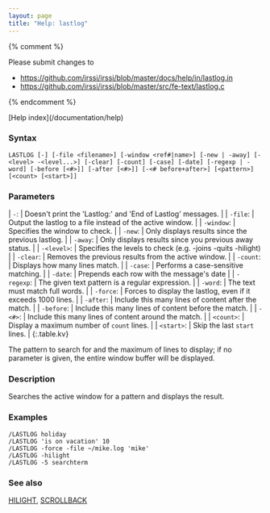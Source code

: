 ```yaml
---
layout: page
title: "Help: lastlog"
---
```


{% comment %}

Please submit changes to
- https://github.com/irssi/irssi/blob/master/docs/help/in/lastlog.in
- https://github.com/irssi/irssi/blob/master/src/fe-text/lastlog.c


{% endcomment %}
<nav markdown="1">
[Help index](/documentation/help)
</nav>

### Syntax ###

<div class="highlight irssisyntax"><pre style="\-\-cmdlen:7ch"><code><span class="synB">LASTLOG</span> <span class="syn10">[<span class="syn">-</span>]</span> <span class="syn10">[<span class="syn">-file</span> <span class="syn09">&lt;filename></span>]</span> <span class="syn10">[<span class="syn">-window</span> <span class="syn09">&lt;ref#|name></span>]</span> <span class="syn10">[<span class="syn">-new</span> | <span class="syn">-away</span>]</span> <span class="syn10">[<span class="syn">-</span><span class="syn09">&lt;level></span> <span class="syn">-</span><span class="syn09">&lt;level...></span>]</span> <span class="syn10">[<span class="syn">-clear</span>]</span> <span class="syn10">[<span class="syn">-count</span>]</span> <span class="syn10">[<span class="syn">-case</span>]</span> <span class="syn10">[<span class="syn">-date</span>]</span> <span class="syn10">[<span class="syn">-regexp</span> | <span class="syn">-word</span>]</span> <span class="syn10">[<span class="syn">-before</span> <span class="syn14">[<span class="syn13">&lt;#></span>]</span>]</span> <span class="syn10">[<span class="syn">-after</span> <span class="syn14">[<span class="syn13">&lt;#></span>]</span>]</span> <span class="syn10">[<span class="syn">-</span><span class="syn09">&lt;# before+after></span>]</span> <span class="syn10">[<span class="syn09">&lt;pattern></span>]</span> <span class="syn10">[<span class="syn09">&lt;count></span> <span class="syn14">[<span class="syn13">&lt;start></span>]</span>]</span></code></pre></div>



### Parameters ###


| `-`: |           Doesn't print the 'Lastlog:' and 'End of Lastlog' messages. |
| `-file`: |       Output the lastlog to a file instead of the active window. |
| `-window`: |     Specifies the window to check. |
| `-new`: |        Only displays results since the previous lastlog. |
| `-away`: |       Only displays results since you previous away status. |
| `-<level>`: |    Specifies the levels to check (e.g. -joins -quits -hilight) |
| `-clear`: |      Removes the previous results from the active window. |
| `-count`: |      Displays how many lines match. |
| `-case`: |       Performs a case-sensitive matching. |
| `-date`: |       Prepends each row with the message's date |
| `-regexp`: |     The given text pattern is a regular expression. |
| `-word`: |       The text must match full words. |
| `-force`: |      Forces to display the lastlog, even if it exceeds 1000 lines. |
| `-after`: |      Include this many lines of content after the match. |
| `-before`: |     Include this many lines of content before the match. |
| `-<#>`: |        Include this many lines of content around the match. |
| `<count>`: |     Display a maximum number of `count` lines. |
| `<start>`: |     Skip the last `start` lines. |
{:.table.kv}

The pattern to search for and the maximum of lines to display; if no
parameter is given, the entire window buffer will be displayed.

### Description ###

Searches the active window for a pattern and displays the result.

### Examples ###

    /LASTLOG holiday
    /LASTLOG 'is on vacation' 10
    /LASTLOG -force -file ~/mike.log 'mike'
    /LASTLOG -hilight
    /LASTLOG -5 searchterm

### See also ###
[HILIGHT](/documentation/help/hilight), [SCROLLBACK](/documentation/help/scrollback)

